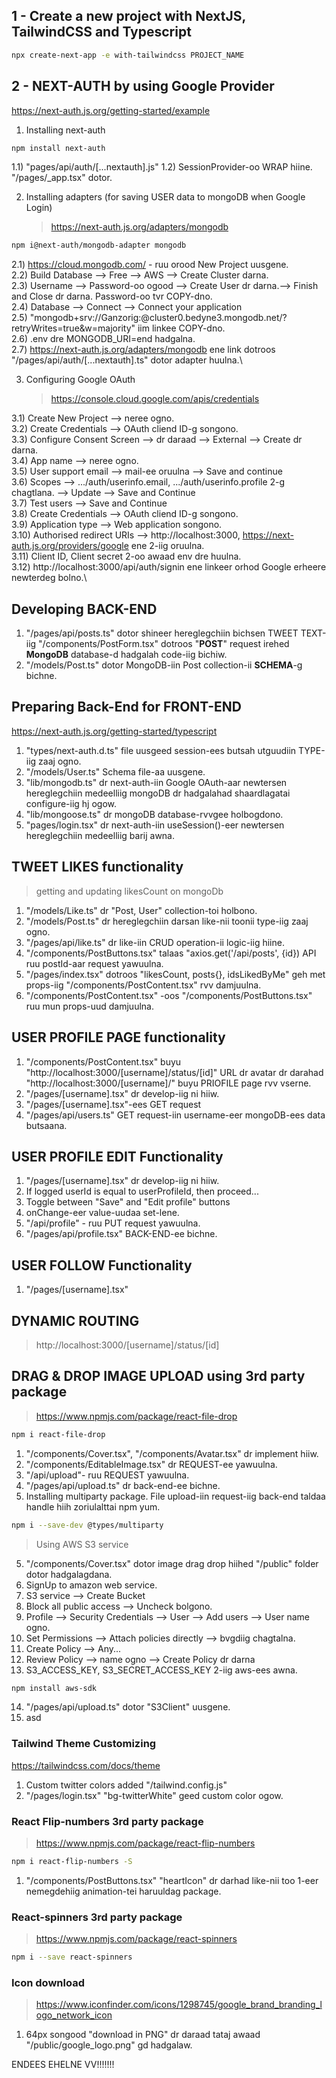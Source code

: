 ## 1 - Create a new project with NextJS, TailwindCSS and Typescript

```bash
npx create-next-app -e with-tailwindcss PROJECT_NAME
```

## 2 - NEXT-AUTH by using Google Provider

https://next-auth.js.org/getting-started/example

1. Installing next-auth

```bash
npm install next-auth
```

1.1) "pages/api/auth/[...nextauth].js"
1.2) SessionProvider-oo WRAP hiine. "/pages/\_app.tsx" dotor.

2. Installing adapters (for saving USER data to mongoDB when Google Login)
   > https://next-auth.js.org/adapters/mongodb

```bash
npm i@next-auth/mongodb-adapter mongodb
```

2.1) https://cloud.mongodb.com/ - ruu orood New Project uusgene.\
2.2) Build Database --> Free --> AWS --> Create Cluster darna.\
2.3) Username --> Password-oo ogood --> Create User dr darna.--> Finish and Close dr darna. Password-oo tvr COPY-dno.\
2.4) Database --> Connect --> Connect your application\
2.5) "mongodb+srv://Ganzorig:<password>@cluster0.bedyne3.mongodb.net/?retryWrites=true&w=majority" iim linkee COPY-dno.\
2.6) .env dre MONGODB_URI=end hadgalna.\
2.7) https://next-auth.js.org/adapters/mongodb ene link dotroos "/pages/api/auth/[...nextauth].ts" dotor adapter huulna.\

3.  Configuring Google OAuth
    > https://console.cloud.google.com/apis/credentials

3.1) Create New Project --> neree ogno.\
3.2) Create Credentials --> OAuth cliend ID-g songono.\
3.3) Configure Consent Screen --> dr daraad --> External --> Create dr darna.\
3.4) App name --> neree ogno.\
3.5) User support email --> mail-ee oruulna --> Save and continue\
3.6) Scopes --> .../auth/userinfo.email, .../auth/userinfo.profile 2-g chagtlana. --> Update --> Save and Continue\
3.7) Test users --> Save and Continue\
3.8) Create Credentials --> OAuth cliend ID-g songono.\
3.9) Application type --> Web application songono.\
3.10) Authorised redirect URIs --> http://localhost:3000, https://next-auth.js.org/providers/google ene 2-iig oruulna.\
3.11) Client ID, Client secret 2-oo awaad env dre huulna.\
3.12) http://localhost:3000/api/auth/signin ene linkeer orhod Google erheere newterdeg bolno.\

## Developing BACK-END

1. "/pages/api/posts.ts" dotor shineer hereglegchiin bichsen TWEET TEXT-iig "/components/PostForm.tsx" dotroos "**POST**" request irehed **MongoDB** database-d hadgalah code-iig bichiw.
2. "/models/Post.ts" dotor MongoDB-iin Post collection-ii **SCHEMA**-g bichne.

## Preparing Back-End for FRONT-END

https://next-auth.js.org/getting-started/typescript

1. "types/next-auth.d.ts" file uusgeed session-ees butsah utguudiin TYPE-iig zaaj ogno.
2. "/models/User.ts" Schema file-aa uusgene.
3. "lib/mongodb.ts" dr next-auth-iin Google OAuth-aar newtersen hereglegchiin medeelliig mongoDB dr hadgalahad shaardlagatai configure-iig hj ogow.
4. "lib/mongoose.ts" dr mongoDB database-rvvgee holbogdono.
5. "pages/login.tsx" dr next-auth-iin useSession()-eer newtersen hereglegchiin medeelliig barij awna.

## TWEET LIKES functionality

> getting and updating likesCount on mongoDb

1. "/models/Like.ts" dr "Post, User" collection-toi holbono.
2. "/models/Post.ts" dr hereglegchiin darsan like-nii toonii type-iig zaaj ogno.
3. "/pages/api/like.ts" dr like-iin CRUD operation-ii logic-iig hiine.
4. "/components/PostButtons.tsx" talaas "axios.get('/api/posts', {id}) API ruu postId-aar request yawuulna.
5. "/pages/index.tsx" dotroos "likesCount, posts{}, idsLikedByMe" geh met props-iig "/components/PostContent.tsx" rvv damjuulna.
6. "/components/PostContent.tsx" -oos "/components/PostButtons.tsx" ruu mun props-uud damjuulna.

## USER PROFILE PAGE functionality

1. "/components/PostContent.tsx" buyu "http://localhost:3000/[username]/status/[id]" URL dr avatar dr darahad "http://localhost:3000/[username]/" buyu PRIOFILE page rvv vserne.
2. "/pages/[username].tsx" dr develop-iig ni hiiw.
3. "/pages/[username].tsx"-ees GET request
4. "/pages/api/users.ts" GET request-iin username-eer mongoDB-ees data butsaana.

## USER PROFILE EDIT Functionality

1. "/pages/[username].tsx" dr develop-iig ni hiiw.
2. If logged userId is equal to userProfileId, then proceed...
3. Toggle between "Save" and "Edit profile" buttons
4. onChange-eer value-uudaa set-lene.
5. "/api/profile" - ruu PUT request yawuulna.
6. "/pages/api/profile.tsx" BACK-END-ee bichne.

## USER FOLLOW Functionality

1. "/pages/[username].tsx"

## DYNAMIC ROUTING

> http://localhost:3000/[username]/status/[id]

## DRAG & DROP IMAGE UPLOAD using 3rd party package

> https://www.npmjs.com/package/react-file-drop

```bash
npm i react-file-drop
```

1. "/components/Cover.tsx", "/components/Avatar.tsx" dr implement hiiw.
2. "/components/EditableImage.tsx" dr REQUEST-ee yawuulna.
3. "/api/upload"- ruu REQUEST yawuulna.
4. "/pages/api/upload.ts" dr back-end-ee bichne.
5. Installing multiparty package. File upload-iin request-iig back-end taldaa handle hiih zoriulalttai npm yum.

```bash
npm i --save-dev @types/multiparty
```

> Using AWS S3 service

5. "/components/Cover.tsx" dotor image drag drop hiihed "/public" folder dotor hadgalagdana.
6. SignUp to amazon web service.
7. S3 service --> Create Bucket
8. Block all public access --> Uncheck bolgono.
9. Profile --> Security Credentials --> User --> Add users --> User name ogno.
10. Set Permissions --> Attach policies directly --> bvgdiig chagtalna.
11. Create Policy --> Any...
12. Review Policy --> name ogno --> Create Policy dr darna
13. S3_ACCESS_KEY, S3_SECRET_ACCESS_KEY 2-iig aws-ees awna.

```bash
npm install aws-sdk
```

14. "/pages/api/upload.ts" dotor "S3Client" uusgene.
15. asd

### Tailwind Theme Customizing

https://tailwindcss.com/docs/theme

1. Custom twitter colors added "/tailwind.config.js"
2. "/pages/login.tsx" "bg-twitterWhite" geed custom color ogow.

### React Flip-numbers 3rd party package

> https://www.npmjs.com/package/react-flip-numbers

```bash
npm i react-flip-numbers -S
```

1. "/components/PostButtons.tsx" "heartIcon" dr darhad like-nii too 1-eer nemegdehiig animation-tei haruuldag package.

### React-spinners 3rd party package

> https://www.npmjs.com/package/react-spinners

```bash
npm i --save react-spinners
```

### Icon download

> https://www.iconfinder.com/icons/1298745/google_brand_branding_logo_network_icon

1. 64px songood "download in PNG" dr daraad tataj awaad
   "/public/google_logo.png" gd hadgalaw.

<!-- https://docs.github.com/en/get-started/writing-on-github/getting-started-with-writing-and-formatting-on-github/basic-writing-and-formatting-syntax -->

<!-- 4.14 dr duusaw --> ENDEES EHELNE VV!!!!!!!
